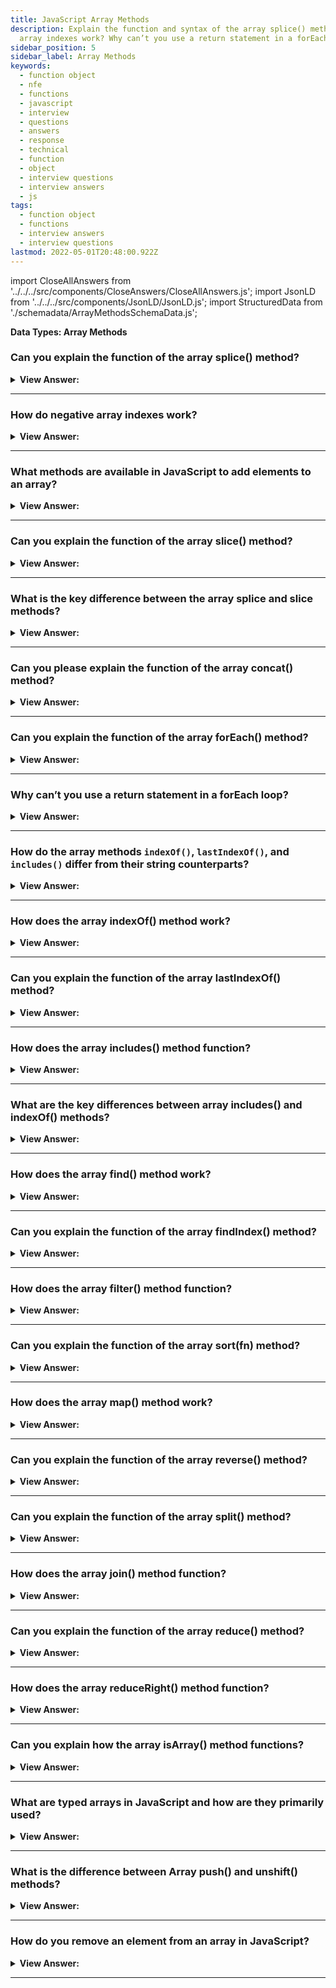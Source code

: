 ```yaml
---
title: JavaScript Array Methods
description: Explain the function and syntax of the array splice() method? How do negative
  array indexes work? Why can’t you use a return statement in a forEach loop?
sidebar_position: 5
sidebar_label: Array Methods
keywords:
  - function object
  - nfe
  - functions
  - javascript
  - interview
  - questions
  - answers
  - response
  - technical
  - function
  - object
  - interview questions
  - interview answers
  - js
tags:
  - function object
  - functions
  - interview answers
  - interview questions
lastmod: 2022-05-01T20:48:00.922Z
---
```


import CloseAllAnswers from '../../../src/components/CloseAnswers/CloseAllAnswers.js';
import JsonLD from '../../../src/components/JsonLD/JsonLD.js';
import StructuredData from './schemadata/ArrayMethodsSchemaData.js';

<JsonLD data={StructuredData} />

<head>
  <title>JavaScript Array Methods | Frontend Phone Interview Response</title>
</head>

**Data Types: Array Methods**

<CloseAllAnswers />

### Can you explain the function of the array splice() method?

<details>
  <summary><strong>View Answer:</strong></summary>
  <div>
  <div><strong>Interview Response:</strong> The splice() method is used to add, remove, or replace elements in an array. It has three arguments including the start index, delete count, and items to add.</div><br />
  <div><strong>Technical Response:</strong> The splice method is a swiss army knife for arrays; it can do everything. The splice() method changes the contents of an array by removing or replacing existing elements and/or adding new elements in place. The basic syntax of the splice method includes modifying arrays starting from the index start: removes deleteCount elements and then inserts elem1, ..., elemN in their place. Then it returns the array of removed elements.
  </div><br />
  <div><strong className="codeExample">Code Example:</strong><br /><br />

<strong>Syntax: </strong> arr.splice(start[, deleteCount, elem1, ..., elemN]);<br /><br />

  <div></div>

```js
let arr = ['I', 'study', 'JavaScript'];
arr.splice(1, 1); // from index 1 remove 1 element

console.log(arr); // ["I", "JavaScript"]

const months = ['Jan', 'March', 'April', 'June'];
months.splice(1, 0, 'Feb');
// inserts at index 1
console.log(months); // [ 'Jan', 'Feb', 'March', 'April', 'June' ]

months.splice(4, 1, 'May');
// replaces 1 element at index 4

console.log(months);
// expected output: Array ["Jan", "Feb", "March", "April", "May"]
```

  </div>
  </div>
</details>

---

### How do negative array indexes work?

<details>
  <summary><strong>View Answer:</strong></summary>
  <div>
  <div><strong>Interview Response:</strong> Negative array indexes count from the end of the array, with -1 representing the last element, -2 representing the second-to-last, and so on.</div><br />
  <div><strong>Technical Response:</strong> Most array methods allow negative indexes. A negative index begins at the end of an array and steps back towards the front of the array, such as -1 being one index step from the end. There is no zero-index position at the end of the array.
  </div><br />
  <div><strong className="codeExample">Code Example:</strong><br /><br />

  <div></div>

```js
let arr = [1, 2, 5];

// from index -1 (one step from the end)
// delete 0 elements,
// then insert 3 and 4
arr.splice(-1, 0, 3, 4);

console.log(arr); // 1,2,3,4,5
```

  </div>
  </div>
</details>

---

### What methods are available in JavaScript to add elements to an array?

<details>
  <summary><strong>View Answer:</strong></summary>
  <div>
  <div><strong>Interview Response:</strong> In JavaScript, elements can be added to an array using push() (to the end), unshift() (to the beginning), and splice() (at a specific index).</div><br />
  <div><strong className="codeExample">Code Example:</strong><br /><br />

  <div></div>

1. Using `push()` to add elements to the end of the array:

```javascript
let arr = ['a', 'b', 'c'];
arr.push('d');
console.log(arr);  // Logs: ['a', 'b', 'c', 'd']
```

2. Using `unshift()` to add elements to the beginning of the array:

```javascript
let arr = ['a', 'b', 'c'];
arr.unshift('0');
console.log(arr);  // Logs: ['0', 'a', 'b', 'c']
```

3. Using `splice()` to add elements at a specific index in the array:

```javascript
let arr = ['a', 'b', 'c'];
arr.splice(1, 0, '1.5');
console.log(arr);  // Logs: ['a', '1.5', 'b', 'c']
```

In the `splice()` example, the first parameter is the index where new elements should be added, the second parameter is the number of elements to remove (0 in this case, since we're only adding), and the rest are the elements to add.

  </div>
  </div>
</details>

---

### Can you explain the function of the array slice() method?

<details>
  <summary><strong>View Answer:</strong></summary>
  <div>
  <div><strong>Interview Response:</strong> The slice() method in JavaScript creates a new array by copying a portion of an existing array and returns it, with the option to specify the start and end (not including end) indexes of the elements to be copied..</div><br />
  <div><strong>Technical Response:</strong> The method arr.slice is significantly more straightforward than the similarly named arr.splice. It returns a new array with all entries from index start to finish copied to it (not including end). When both start and end are negative, the position from the array end is assumed. It works similarly to the string function str.slice, except instead of substrings, it creates subarrays. We can also use it without arguments: arr.slice() which duplicates arr. This process frequently obtains a duplicate for subsequent changes that should not affect the original array.
  </div><br />
  <div><strong className="codeExample">Code Example:</strong><br /><br />

<strong>Syntax: </strong> slice(start, end);<br /><br />

  <div></div>

```js
let arr = ['t', 'e', 's', 't'];

console.log(arr.slice(1, 3)); // e,s (copy from 1 to 3)

console.log(arr.slice(-2)); // s,t (copy from -2 till the end)
```

  </div>
  </div>
</details>

---

### What is the key difference between the array splice and slice methods?

<details>
  <summary><strong>View Answer:</strong></summary>
  <div>
  <div><strong>Interview Response:</strong> The main difference between the splice() and slice() methods in JavaScript is that splice() changes the original array by adding or removing elements, while slice() creates a new array.
</div><br />
  <div><strong className="codeExample">Code Example:</strong><br /><br />

  <div></div>

```js
// Array Slice Method *
let arr = ['t', 'e', 's', 't'];

console.log(arr.slice(1, 3)); // e,s (copy from 1 to 3)

console.log(arr.slice(-2)); // s,t (copy from -2 till the end)

console.log(arr); // ['t', 'e', 's', 't']; no change to the original array

// Array Splice Method **
let arr2 = [1, 2, 5];

console.log(arr2.splice(-1, 0, 3, 4)); // returns []

// returns an empty array because it was ran before it was created

console.log(arr2); // 1,2,3,4,5 – modified the original array
```

  </div>
  </div>
</details>

---

### Can you please explain the function of the array concat() method?

<details>
  <summary><strong>View Answer:</strong></summary>
  <div>
  <div><strong>Interview Response:</strong> The concat() method creates a new array by merging two or more arrays, without modifying the original arrays.</div><br />
  <div><strong>Technical Response:</strong> You can use the concat() method to merge two or more arrays. This method does not change the existing arrays but returns a new array. It accepts any number of arguments using either arrays or values. Typically, it only copies elements from arrays. Other objects, even if they look like arrays, are added. But if an array-like object has a special Symbol.isConcatSpreadable property, it is treated as an array by concat its elements get added instead.
  </div><br />
  <div><strong className="codeExample">Code Example:</strong><br /><br />

<strong>Syntax: </strong> arr.concat(arg1, arg2...);<br /><br />

  <div></div>

```js
let arr = [1, 2];

// create an array from: arr and [3,4]
console.log(arr.concat([3, 4])); // 1,2,3,4

// create an array from: arr and [3,4] and [5,6]
console.log(arr.concat([3, 4], [5, 6])); // 1,2,3,4,5,6

// create an array from: arr and [3,4], then add values 5 and 6
console.log(arr.concat([3, 4], 5, 6)); // 1,2,3,4,5,6

///////////////////////////////

let arr = [1, 2];

let arrayLike = {
  0: 'something',
  length: 1,
};

console.log(arr.concat(arrayLike)); // 1,2,[object Object]

///////////////////////////////

let arr = [1, 2];

let arrayLike = {
  0: 'something',
  1: 'else',
  [Symbol.isConcatSpreadable]: true,
  length: 2,
};

console.log(arr.concat(arrayLike)); // 1,2,something,else
```

  </div>
  </div>
</details>

---

### Can you explain the function of the array forEach() method?

<details>
  <summary><strong>View Answer:</strong></summary>
  <div>
  <div><strong>Interview Response:</strong> The forEach() method executes a provided function once for each array element, allowing you to perform an operation on each element of an array.</div><br />
  <div><strong>Technical Response:</strong> The arr.forEach method allows us to run a function for every element of an array and returns undefined. The function does not get executed for array elements without values. The forEach method accepts the current value and a callback with an optional item, index, and array. A forEach() loop is a function that runs another function (callback) on each item in an array. We define what happens in that callback function. You should note that forEach expects a synchronous function and does not wait for promises. The forEach should not get used like a for or for..of loop on large data sets. It can cause bottlenecks because you cannot directly break out of the loop using a break statement other than throwing an exception. The forEach() method is the wrong tool if you need such behavior.
  </div><br />
  <div><strong className="codeExample">Code Example:</strong><br /><br />

<strong>Syntax: </strong> arr.forEach(callback function(item, index, array) {});<br /><br />

  <div></div>

```js
// Using an Arrow Function
let myFunction = (item, index) => {
  console.log(index + ':' + item);
};

const fruits = ['apple', 'orange', 'cherry'];
fruits.forEach(myFunction);

// Using an Function Declaration
const fruits2 = ['apple', 'orange', 'cherry'];
fruits2.forEach(myFunction);

function myFunction(item, index) {
  console.log(index + ':' + item);
}
```

  </div>
  </div>
</details>

---

### Why can’t you use a return statement in a forEach loop?

<details>
  <summary><strong>View Answer:</strong></summary>
  <div>
  <div><strong>Interview Response:</strong> In JavaScript, a return statement inside a forEach loop only exits the current iteration and not the entire loop.
</div><br />
  <div><strong>Technical Response:</strong> The reason you cannot use a return statement within a forEach loop is that the loop itself does not listen or respond to the return value of the callback function. The forEach loop simply calls the provided callback function for each element in the array, but it does not use or propagate the return value.
</div><br />
  <div><strong className="codeExample">Code Example:</strong><br /><br />

  <div></div>

```js
const array = [1, 2, 3, 4, 5];
let sum = 0;

array.forEach((element) => {
  sum += element;
  return; // This return statement has no effect
});

console.log(sum); // Output: 15
```

---

:::note
Additionally, break and continue statements are not valid statements, resulting in a Syntax error.
:::

  </div>
  </div>
</details>

---

### How do the array methods `indexOf()`, `lastIndexOf()`, and `includes()` differ from their string counterparts?

<details>
  <summary><strong>View Answer:</strong></summary>
  <div>
  <div><strong>Technical Response:</strong> The methods array indexOf, lastIndexOf, and includes method have the same syntax and do essentially the same as their string counterparts but operate on items instead of characters.
  </div>
  </div>
</details>

---

### How does the array indexOf() method work?

<details>
  <summary><strong>View Answer:</strong></summary>
  <div>
  <div><strong>Interview Response:</strong> The indexOf() method in JavaScript searches for the first occurrence of an element in an array and returns its first index. If the element is not found, it returns -1. It accepts two arguments, including the searchElement and fromIndex.</div><br />
  <div><strong>Technical Response:</strong> The indexOf() method returns the first index at which a given element is found in the array, or -1 if it is not present. It accepts two arguments, including the searchElement and fromIndex. The searchElement is the element located in the array. The fromIndex is the starting index in the array you want to start the element search from. indexOf() compares searchElement to elements of the Array using strict equality (the same method used by the === or triple-equals operator).
  </div><br />
  <div><strong className="codeExample">Code Example:</strong><br /><br />

<strong>Syntax: </strong> arr.indexOf(searchElement[, fromIndex]);<br /><br />

  <div></div>

```js
let arr = [1, 0, false];

console.log(arr.indexOf(0)); // 1
console.log(arr.indexOf(false)); // 2
console.log(arr.indexOf(null)); // -1
```

  </div>
  </div>
</details>

---

### Can you explain the function of the array lastIndexOf() method?

<details>
  <summary><strong>View Answer:</strong></summary>
  <div>
  <div><strong>Interview Response:</strong> The lastIndexOf() method in JavaScript searches for the last occurrence of an element in an array and returns its index. If the element is not found, it returns -1.</div><br />
  <div><strong>Technical Response:</strong> The lastIndexOf() method returns the last index at which a given element gets found in the array, or -1 if it is not present. The array gets traversed backwards, beginning at fromIndex. There are two parameters to the lastIndexOf method, and the searchElement is the array element, and the second parameter is the optional fromIndex, which searches from the supplied index.
  </div><br />
  <div><strong className="codeExample">Code Example:</strong><br /><br />

<strong>Syntax: </strong> arr.lastIndexOf(searchElement[, fromIndex]);<br /><br />

  <div></div>

```js
let numbers = [2, 5, 9, 2];

console.log(numbers.lastIndexOf(2)); // 3
console.log(numbers.lastIndexOf(7)); // -1
console.log(numbers.lastIndexOf(2, 3)); // 3
console.log(numbers.lastIndexOf(2, 2)); // 0
console.log(numbers.lastIndexOf(2, -2)); // 0
console.log(numbers.lastIndexOf(2, -1)); // 3
```

  </div>
  </div>
</details>

---

### How does the array includes() method function?

<details>
  <summary><strong>View Answer:</strong></summary>
  <div>
  <div><strong>Interview Response:</strong> The JavaScript array `includes()` method checks if an array contains a specified element, returning a boolean value: true if present, false if absent.</div><br />
  <div><strong>Technical Response:</strong> The includes() method determines whether an array includes a specific value among its entries, returning true or false as appropriate. Returns a Boolean, which is true if the value valueToFind gets found within the array (or the part of the array indicated by the index fromIndex, if specified). Values of zero are all considered to be equal, regardless of sign. (You should not consider -0 to be equal to both 0 and +0), but false is not considered to be the same as 0. The include method also has an optional fromIndex position as a starting point in the index forward.
  </div><br />
  <div><strong className="codeExample">Code Example:</strong><br /><br />

<strong>Syntax: </strong> arr.includes(valueToFind[, fromIndex]);<br /><br />

  <div></div>

```js
[1, 2, 3]
  .includes(2) // true

  [(1, 2, 3)].includes(4) // false

  [(1, 2, 3)].includes(3, 3) // false

  [(1, 2, 3)].includes(3, -1) // true

  [(1, 2, NaN)].includes(NaN); // true
```

  </div>
  </div>
</details>

---

### What are the key differences between array includes() and indexOf() methods?

<details>
  <summary><strong>View Answer:</strong></summary>
  <div>
  <div><strong>Interview Response:</strong> The key difference between includes() and indexOf() methods is that includes() returns a boolean (true/false) indicating if the element is present, while indexOf() returns the index of the first occurrence or -1 if not found.</div><br />
  <div><strong>Technical Response:</strong> There are notable differences between the includes() and indexOf() methods. The includes method returns a Boolean, and the indexOf method returns a subscript. The includes method finds NaN and undefined, whereas the indexOf method does not. The includes() method does not distinguish between -0 and +0 (This is not a bug, but clearly how JavaScript works. From a performance standpoint, the only difference is that it includes checks if you have passed it a regular expression instead of a string and throws an exception if you have. indexOf accepts a regular expression but always returns -1. So, while includes is a tiny amount slower because it must check if you passed it a regex, this makes no difference in how fast your code runs. You should use indexOf if you care about where the substring is in the original string. If you do not care, just call includes because it makes the intent of your code clearer.
  </div><br />
  <div><strong className="codeExample">Code Example:</strong><br /><br />

  <div></div>

```js
// Using includes() method to check for NaN
const array1 = [NaN];

if (array1.includes(NaN)) {
  console.log('true. NAN was found in the array'); // true. NAN was found in the array
}

// Using indexOf() method to check for NaN
const array2 = [NaN];

if (array2.indexOf(NaN) == -1) {
  console.log('NaN not found in the array'); // NaN not found in the array
}
```

  </div>
  </div>
</details>

---

### How does the array find() method work?

<details>
  <summary><strong>View Answer:</strong></summary>
  <div>
  <div><strong>Interview Response:</strong> The JavaScript array find() method takes a callback function, iterating through array elements and returning the first element that satisfies the callback's condition, or undefined if not found.</div><br />
  <div><strong>Technical Response:</strong> The find method accepts a callback function on elements in an array where the item is the element index, and the array is the array itself. If it returns true, the search stops, and the item returns. If nothing gets found, undefined returns. It's good to keep in mind that index 0 is interpreted as a Falsy value in conditional statement checks on the find method.
  </div><br />
  <div><strong className="codeExample">Code Example:</strong><br /><br />

<strong>Syntax: </strong> arr.find[callback(element[, index[, array]]](, thisArg));<br /><br />

  <div></div>

```js
// Simple Implementation
const array1 = [5, 12, 8, 130, 44];

const found = array1.find((element) => element > 10);

console.log(found);
// expected output: 12

// Implementation on Array Objects
let users = [
  { id: 1, name: 'John' },
  { id: 2, name: 'Pete' },
  { id: 3, name: 'Mary' },
];

let user = users.find((item) => item.id == 1);

console.log(user.name); // expected output: John
```

---

:::note
You should remember that index 0 gets interpreted as a falsie value in conditional statement checks on the find method.
:::

  </div>
  </div>
</details>

---

### Can you explain the function of the array findIndex() method?

<details>
  <summary><strong>View Answer:</strong></summary>
  <div>
  <div><strong>Interview Response:</strong> The JavaScript array findIndex() method takes a callback function, iterating through array elements and returning the first element's index that satisfies the callback's condition. If no element satisfies the test, it returns -1.
</div><br />
  <div><strong className="codeExample">Code Example:</strong><br /><br />

<strong>Syntax: </strong> arr.findIndex[callback( element[, index[, array]] ](, thisArg));<br /><br />

  <div></div>

```js
// Simple Implementation
const array1 = [5, 12, 8, 130, 44];

const found = array1.findIndex((element) => element > 10);

console.log(found);
// expected output: 1

// Implementation on Array Objects
let users = [
  { id: 1, name: 'John' },
  { id: 2, name: 'Pete' },
  { id: 3, name: 'Mary' },
];

let user = users.findIndex((item) => item.id == 1);

console.log(user); // expected output: 0
```

  </div>
  </div>
</details>

---

### How does the array filter() method function?

<details>
  <summary><strong>View Answer:</strong></summary>
  <div>
  <div><strong>Interview Response:</strong> The filter method calls a provided callback function once for each element in an array and constructs a new array of all the values for which the callback returns a value that coerces to true.</div><br />
  <div><strong>Technical Response:</strong> The filter method creates a new array with all elements that pass the test implemented by the provided function. The filter method calls a provided callback function once for each element in an array and constructs a new array of values for which the callback returns a value that coerces to true. The callback invokes only for indexes of the array that have assigned values; it does not invoke for indexes that have been deleted or assigned values. Array elements that do not pass the callback test are skipped and not included in the new array.
  </div><br />
  <div><strong className="codeExample">Code Example:</strong><br /><br />

<strong>Syntax: </strong> arr.filter(callback(item, index, array);<br /><br />

  <div></div>

```js
let users = [
  { id: 1, name: 'John' },
  { id: 2, name: 'Pete' },
  { id: 3, name: 'Mary' },
];

// returns array of the first two users
let someUsers = users.filter((item) => item.id < 3);

console.log(someUsers.length); // 2

// filter method with a callback function
function isBigEnough(value) {
  return value >= 10;
}

let filtered = [12, 5, 8, 130, 44].filter(isBigEnough);
// filtered is [12, 130, 44]
```

  </div>
  </div>
</details>

---

### Can you explain the function of the array sort(fn) method?

<details>
  <summary><strong>View Answer:</strong></summary>
  <div>
  <div><strong>Interview Response:</strong> The JavaScript array sort(fn) method sorts an array in place by comparing its elements using an optional compare function (fn), altering the original array.</div><br />
  <div><strong>Technical Response:</strong> The sort() method sorts the elements of an array in place (not copied) and returns the sorted array. The default sort order is ascending, built upon converting the elements into strings, then comparing their sequences of UTF-16 code units’ values. The sort method uses a comparative analysis of two elements where the first element gets compared against the second element. Because of Unicode comparison, numbers do not get appropriately compared by default.
  </div><br />
  <div><strong className="codeExample">Code Example:</strong><br /><br />

<strong>Syntax: </strong> arr.sort([compareFunction]);<br /><br />

  <div></div>

```js
let arr = [1, 2, 15];

// the method reorders the content of arr
arr.sort();

console.log(arr); // 1, 15, 2

// The FIX for sorting numbers

function compareNumeric(a, b) {
  if (a > b) return 1;
  if (a == b) return 0;
  if (a < b) return -1;
}

let arr = [1, 2, 15];

arr.sort(compareNumeric);

console.log(arr); // 1, 2, 15
```

  </div>
  </div>
</details>

---

### How does the array map() method work?

<details>
  <summary><strong>View Answer:</strong></summary>
  <div>
  <div><strong>Interview Response:</strong> The array map method accepts a callback function that gets called for every array element. Each time callback executes, the returned value gets added to newArray. The callback accepts three arguments: item, index, and array.</div><br />
  <div><strong>Technical Response:</strong> The arr.map method is one of the most useful and often used. It calls the method for each array element and returns the resulting array. It accepts a callback function that gets called for every element of arr. Each time callback executes, the returned value gets added to newArray. The callback accepts three arguments: item, index, and array. The item is the current item getting called. Index and array are optional, where the index is the current item's index getting processed in the array. The array is the array that the map method is getting called.
  </div><br />
  <div><strong className="codeExample">Syntax Example:</strong><br /><br />

  <div></div>

```js
let result = arr.map(function (item, index, array) {
  // returns the new value instead of item
});
```

  </div><br />
  <div><strong className="codeExample">Code Example:</strong><br /><br />

  <div></div>

```js
let arr = ['Bilbo', 'Gandalf', 'Nazgul'];

let lengths = arr.map((item) => item.length);
console.log(lengths); // 5,7,6
```

  </div>
  </div>
</details>

---

### Can you explain the function of the array reverse() method?

<details>
  <summary><strong>View Answer:</strong></summary>
  <div>
  <div><strong>Interview Response:</strong> The reverse() method in JavaScript reverses the order of elements in an array in place, meaning it modifies the original array.</div><br />
  <div><strong>Technical Response:</strong> The reverse method reverses the order of elements in an array. The first array element becomes the last, and the last array element becomes the first. It also returns the array after the reversal.
  </div><br />
  <div><strong className="codeExample">Code Example:</strong><br /><br />

<strong>Syntax: </strong> arr.reverse();<br /><br />

  <div></div>

```js
const nums = [1, 2, 3];

console.log(nums); // [1, 2, 3]

// Now in reverse

nums.reverse();

console.log(nums); // [3, 2, 1]

// This is how you reverse string using the reverse method

let word = 'Hello';

// turn word to an array ['H', 'e', 'l', 'l', 'o']
let wordArr = Array.from(word);

wordArr.reverse(); // reverse ['H', 'e', 'l', 'l', 'o']

console.log(wordArr); // wordArr = ["o", "l", "l", "e", "H"]
```

---

:::note
We should note that you cannot use the reverse method to reverse a string. Its strictly used for arrays, but this can give insight into the reverse method's first step to reversing string. Simply (It’s not that simple), it turns the string into an array.
:::

  </div>
  </div>
</details>

---

### Can you explain the function of the array split() method?

<details>
  <summary><strong>View Answer:</strong></summary>
  <div>
  <div><strong>Interview Response:</strong> A split method divides a string into an ordered list of substrings, places them in an array, and returns that array of substrings. The split method accepts two arguments, including a delimiter and an optional number. The optional number sets the number of values returned in the array.</div><br />
  <div><strong>Technical Response:</strong> The split() method divides a String into an ordered list of substrings, puts these substrings into an array, and returns the array of strings. The division completes by searching for a specific pattern, where the pattern gets provided as the first parameter in the method's call. The split method has an optional second numeric argument, limiting the array length. If it gets provided, then the extra elements are ignored. In practice, it rarely gets used, in any case. When the empty string ("") gets used as a separator, the string is not split by user-perceived characters (grapheme clusters) or Unicode characters (codepoints) but by UTF-16 code units. This process destroys surrogate pairs.
  </div><br />
  <div><strong className="codeExample">Code Example:</strong><br /><br />

<strong>Syntax: </strong> string.split(delimiter[, optional: number]);<br /><br />

  <div></div>

```js
let names = 'Bilbo, Gandalf, Nazgul';

let arr = names.split(', ');

console.log(arr);

for (let name of arr) {
  console.log(`A message to ${name}.`); // A message to Bilbo  (and other names)
}

// Using optional second parameter to return the first two strings to the array
let arr = 'Bilbo, Gandalf, Nazgul, Saruman'.split(', ', 2);

console.log(arr); // return Bilbo, Gandalf
```

  </div>
  </div>
</details>

---

### How does the array join() method function?

<details>
  <summary><strong>View Answer:</strong></summary>
  <div>
  <div><strong>Interview Response:</strong> The JavaScript array join() method combines array elements into a single string, using a specified separator (default: comma) between each element, without modifying the original array.
</div><br />
  <div><strong>Technical Response:</strong> The join() method creates and returns a new string by concatenating all elements in an array (or an array-like object), separated by commas or a specified separator string. If the array has only one item, that item returns without using the separator. The call arr.join(glue) does the reverse of a split. If an element is undefined, null, or an empty array [], it is converted to an empty string.
  </div><br />
  <div><strong className="codeExample">Code Example:</strong><br /><br />

<strong>Syntax: </strong> arr.join([separator]);<br /><br />

  <div></div>

```js
let arr = ['Wind', 'Water', 'Fire'];
arr.join(); // 'Wind,Water,Fire'
arr.join(', '); // 'Wind, Water, Fire'
arr.join(' + '); // 'Wind + Water + Fire'
arr.join(''); // 'WindWaterFire'
```

  </div>
  </div>
</details>

---

### Can you explain the function of the array reduce() method?

<details>
  <summary><strong>View Answer:</strong></summary>
  <div>
  <div><strong>Interview Response:</strong> The JavaScript array reduce() method takes a callback function and an optional initial value, reducing the array to a single output by iteratively applying the callback to each element, left to right.</div><br />
  <div><strong>Technical Response:</strong> The reduce() method executes a reducer function (that you provide) on each array element, resulting in a single output value. The reducer function takes four arguments: an accumulator, current value, current index, and the source array. The reducer function's returned value gets assigned to the accumulator, whose value is remembered across each iteration throughout the array and ultimately becomes the final, single resulting value. The method arr.reduceRight does the same but goes from right to left.
  </div><br />
  <div><strong className="codeExample">Syntax Example:</strong><br /><br />

  <div></div>

```js
let value = arr.reduce(
  function (accumulator, item, index, array) {
    // ...
  },
  [initial]
);
```

  </div><br />
  <div><strong className="codeExample">Code Example:</strong><br /><br />

  <div></div>

```js
let arr = [1, 2, 3, 4, 5];

let result = arr.reduce((sum, current) => sum + current, 0);

console.log(result); // 15
```

---

:::note
The reduce method does not execute the function for array elements without values or change the original array.
:::

  </div>
  </div>
</details>

---

### How does the array reduceRight() method function?

<details>
  <summary><strong>View Answer:</strong></summary>
  <div>
  <div><strong>Interview Response:</strong> The JavaScript array reduceRight() method takes a callback function and an optional initial value, reducing the array to a single output by iteratively applying the callback to each element, right to left.
</div><br />
  <div><strong className="codeExample">Syntax Example:</strong><br /><br />

  <div></div>

```js
let value = arr.reduceRight(
  function (accumulator, item, index, array) {
    // ...
  },
  [initial]
);
```

  </div><br />
  <div><strong className="codeExample">Code Example:</strong><br /><br />

  <div></div>

```js
let arr = [1, 2, 3, 4, 5];

let result = arr.reduceRight((sum, current) => sum + current, 0);

console.log(result); // 15
```

---

:::note
Conversely, the reduce() method does the same thing but from left to right.
:::

  </div>
  </div>
</details>

---

### Can you explain how the array isArray() method functions?

<details>
  <summary><strong>View Answer:</strong></summary>
  <div>
  <div><strong>Interview Response:</strong> The JavaScript Array.isArray() method is a static function that checks if a given value is an array, returning true if it is, or false if it's not.
</div><br />
  <div><strong className="codeExample">Syntax Example:</strong><br /><br />

  <div></div>

```js
Array.isArray(value);
```

  </div><br />
  <div><strong className="codeExample">Code Example:</strong><br /><br />

  <div></div>

```js
// all following calls return true
Array.isArray([]);
Array.isArray([1]);
Array.isArray(new Array());
Array.isArray(new Array('a', 'b', 'c', 'd'));
Array.isArray(new Array(3));
// Little known fact: Array.prototype itself is an array:
Array.isArray(Array.prototype); // returns true

// all following calls return false
Array.isArray();
Array.isArray({});
Array.isArray(null);
Array.isArray(undefined);
Array.isArray(17);
Array.isArray('Array');
Array.isArray(true);
Array.isArray(false);
Array.isArray(new Uint8Array(32));
Array.isArray({ __proto__: Array.prototype });
```

---

:::note
It is better to use the typeof operator to determine the object type.
:::

  </div>
  </div>
</details>

---

### What are typed arrays in JavaScript and how are they primarily used?

<details>
  <summary><strong>View Answer:</strong></summary>
  <div>
  <div><strong>Interview Response:</strong> Typed arrays in JavaScript are array-like objects that store raw binary data, primarily used for efficient handling of large numerical data sets in WebGL, Web Audio API, and binary manipulation.</div><br />
  <div><strong>Technical Response:</strong> JavaScript typed arrays are array-like objects that provide a mechanism for reading and writing raw binary data in memory buffers. As you may already know, Array objects grow and shrink dynamically and can have any JavaScript value, and JavaScript engines perform optimizations so that these arrays are fast.<br /><br /> Web applications become more powerful, adding features like audio and video manipulation, and access to raw data using WebSockets. It becomes clear that there are times when it would be helpful for JavaScript code to manipulate raw binary data easily. This point is the time where typed arrays come in. Each entry in a JavaScript typed array is a raw binary value in one of several supported formats, from 8-bit integers to 64-bit floating-point numbers.<br /><br /> However, typed arrays are not to be confused with standard arrays, as calling Array.isArray() on a typed array returns false. Moreover, not all methods available for standard arrays get supported by typed arrays (e.g., push and pop).<br /><br /> JavaScript typed arrays divide the implementation into buffers and views for optimal flexibility and efficiency. A buffer (implemented by the ArrayBuffer object) is an object that represents a block of data; it has no format and no way to retrieve its contents. A view is required to access the memory contained in a buffer. A view, which turns the data into a typed array, provides a context: a data type, beginning offset, and the number of elements.
  </div><br />
  <div><strong className="codeExample">Code Example:</strong><br /><br />

  <div></div>

```js
// Creating a typed array
const buffer = new ArrayBuffer(8); // Create an 8-byte buffer
const typedArray = new Int32Array(buffer); // Create a typed array with 32-bit integers

// Manipulating the typed array
typedArray[0] = 42;
typedArray[1] = 10;

// Accessing values from the typed array
console.log(typedArray[0]); // Output: 42
console.log(typedArray[1]); // Output: 10
```

  </div>
  </div>
</details>

---

### What is the difference between Array push() and unshift() methods?

<details>
  <summary><strong>View Answer:</strong></summary>
  <div>
  <div><strong>Interview Response:</strong> The Array push() method adds elements to the end of an array, while the unshift() method inserts elements at the beginning, both altering the original array and returning its new length.
  </div><br />
  <div><strong className="codeExample">Code Example:</strong><br /><br />

  <div></div>

```js
const array = [1, 2, 3];

// Using push() to add elements to the end of the array
array.push(4);
console.log(array); // Output: [1, 2, 3, 4]

// Using unshift() to add elements to the beginning of the array
array.unshift(0);
console.log(array); // Output: [0, 1, 2, 3, 4]
```

  </div>
  </div>
</details>

---

### How do you remove an element from an array in JavaScript?

<details>
  <summary><strong>View Answer:</strong></summary>
  <div>
  <div><strong>Interview Response:</strong> To remove an element from an array in JavaScript, use splice() to remove and/or add elements, pop() to remove the last element, or shift() to remove the first element.
  </div><br />
  <div><strong className="codeExample">Code Example:</strong><br /><br />

  <div></div>

```js
const array = [1, 2, 3, 4, 5];

// Remove element at index 2
array.splice(2, 1);

console.log(array); // Output: [1, 2, 4, 5]
```

  </div>
  </div>
</details>

---
